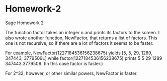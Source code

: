 Homework-2
==========

Sage Homework 2

The function factor takes an integer n and prints its factors to the screen.
I also wrote another function, NewFactor, that returns a list of factors.
This one is not recursive, so if there are a lot of factors it seems to be faster.

For example, NewFactor(1227184536156238675) yields [5, 5, 29, 1289, 347443, 3779509L]
while factor(1227184536156238675) prints
5
5
29
1289
347443
3779509. 
(In this case factor is faster.)

For 2^32, however, or other similar powers, NewFactor is faster.
